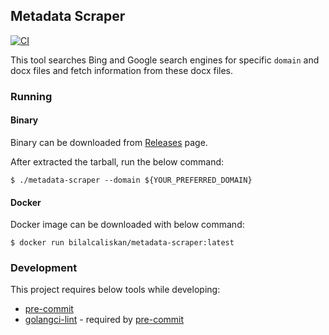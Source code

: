 ## Metadata Scraper
[![CI](https://github.com/bilalcaliskan/metadata-scraper/workflows/CI/badge.svg?event=push)](https://github.com/bilalcaliskan/metadata-scraper/actions?query=workflow%3ACI)

This tool searches Bing and Google search engines for specific `domain` and docx files and fetch information from these docx files.

### Running
#### Binary
Binary can be downloaded from [Releases](https://github.com/bilalcaliskan/metadata-scraper/releases) page.

After extracted the tarball, run the below command:
```shell
$ ./metadata-scraper --domain ${YOUR_PREFERRED_DOMAIN}
```

#### Docker
Docker image can be downloaded with below command:
```shell
$ docker run bilalcaliskan/metadata-scraper:latest
```

### Development
This project requires below tools while developing:
- [pre-commit](https://pre-commit.com/)
- [golangci-lint](https://golangci-lint.run/usage/install/) - required by [pre-commit](https://pre-commit.com/)
